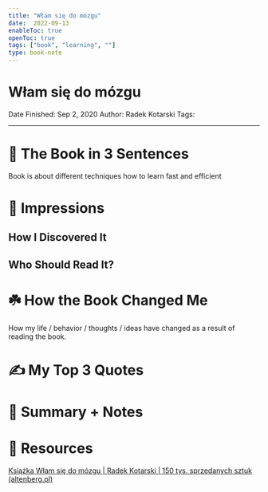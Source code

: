```yaml
---
title: "Włam się do mózgu"
date:  2022-09-13
enableToc: true
openToc: true
tags: ["book", "learning", ""]
type: book-note
---
```


# Włam się do mózgu

Date Finished: Sep 2, 2020
Author: Radek Kotarski
Tags:

---

# 🚀 The Book in 3 Sentences
Book is about different techniques how to learn fast and efficient
# 🎨 Impressions

## How I Discovered It

## Who Should Read It?

# ☘️ How the Book Changed Me

How my life / behavior / thoughts / ideas have changed as a result of reading the book.

# ✍️ My Top 3 Quotes

# 📒 Summary + Notes

# 🔗 Resources
[Książka Włam się do mózgu | Radek Kotarski | 150 tys. sprzedanych sztuk (altenberg.pl)](https://altenberg.pl/wlam-sie-do-mozgu-radek-kotarski/)